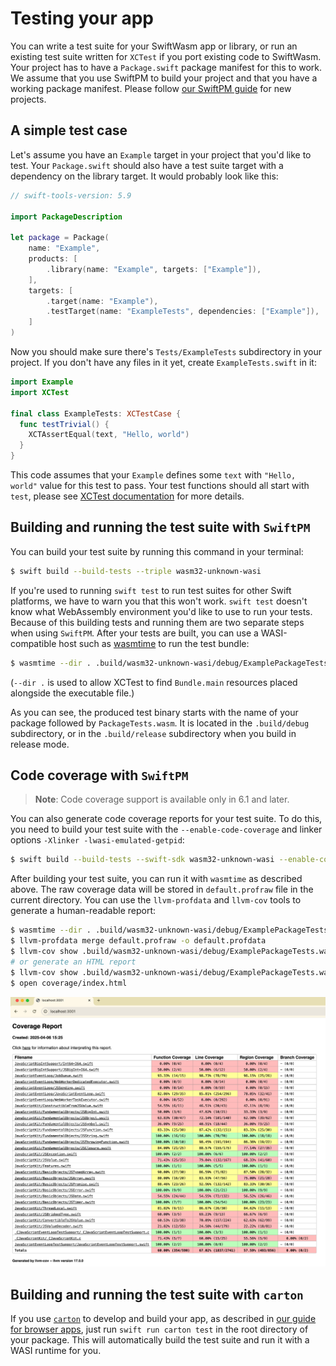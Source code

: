 # Testing your app

You can write a test suite for your SwiftWasm app or library, or run an existing test suite
written for `XCTest` if you port existing code to SwiftWasm. Your project has to have a
`Package.swift` package manifest for this to work. We assume that you use SwiftPM to build your
project and that you have a working package manifest. Please follow [our SwiftPM guide](./swift-package.md) for new projects.

## A simple test case

Let's assume you have an `Example` target in your project that you'd like to test. Your
`Package.swift` should also have a test suite target with a dependency on the library target. It
would probably look like this:

```swift
// swift-tools-version: 5.9

import PackageDescription

let package = Package(
    name: "Example",
    products: [
        .library(name: "Example", targets: ["Example"]),
    ],
    targets: [
        .target(name: "Example"),
        .testTarget(name: "ExampleTests", dependencies: ["Example"]),
    ]
)
```

Now you should make sure there's `Tests/ExampleTests` subdirectory in your project.
If you don't have any files in it yet, create `ExampleTests.swift` in it:

```swift
import Example
import XCTest

final class ExampleTests: XCTestCase {
  func testTrivial() {
    XCTAssertEqual(text, "Hello, world")
  }
}
```

This code assumes that your `Example` defines some `text` with `"Hello, world"` value
for this test to pass. Your test functions should all start with `test`, please see [XCTest 
documentation](https://developer.apple.com/documentation/xctest/defining_test_cases_and_test_methods)
for more details.

## Building and running the test suite with `SwiftPM`

You can build your test suite by running this command in your terminal:

```sh
$ swift build --build-tests --triple wasm32-unknown-wasi
```

If you're used to running `swift test` to run test suites for other Swift platforms, we have to
warn you that this won't work. `swift test` doesn't know what WebAssembly environment you'd like to 
use to run your tests. Because of this building tests and running them are two separate steps when
using `SwiftPM`. After your tests are built, you can use a WASI-compatible host such as
[wasmtime](https://wasmtime.dev/) to run the test bundle:

```sh
$ wasmtime --dir . .build/wasm32-unknown-wasi/debug/ExamplePackageTests.wasm
```

(`--dir .` is used to allow XCTest to find `Bundle.main` resources placed alongside the executable file.)

As you can see, the produced test binary starts with the name of your package followed by
`PackageTests.wasm`. It is located in the `.build/debug` subdirectory, or in the `.build/release`
subdirectory when you build in release mode.

## Code coverage with `SwiftPM`

> **Note**: Code coverage support is available only in 6.1 and later.

You can also generate code coverage reports for your test suite. To do this, you need to build your
test suite with the `--enable-code-coverage` and linker options `-Xlinker -lwasi-emulated-getpid`:

```sh
$ swift build --build-tests --swift-sdk wasm32-unknown-wasi --enable-code-coverage -Xlinker -lwasi-emulated-getpid
```

After building your test suite, you can run it with `wasmtime` as described above. The raw coverage
data will be stored in `default.profraw` file in the current directory. You can use the `llvm-profdata`
and `llvm-cov` tools to generate a human-readable report:

```sh
$ wasmtime --dir . .build/wasm32-unknown-wasi/debug/ExamplePackageTests.wasm
$ llvm-profdata merge default.profraw -o default.profdata
$ llvm-cov show .build/wasm32-unknown-wasi/debug/ExamplePackageTests.wasm -instr-profile=default.profdata
# or generate an HTML report
$ llvm-cov show .build/wasm32-unknown-wasi/debug/ExamplePackageTests.wasm -instr-profile=default.profdata --format=html -o coverage
$ open coverage/index.html
```

![](./coverage-support.png)

## Building and running the test suite with `carton`

If you use [`carton`](https://carton.dev) to develop and build your app, as described in [our guide
for browser apps](./browser-app.md), just run `swift run carton test` in the
root directory of your package. This will automatically build the test suite and run it with a WASI runtime for you.
